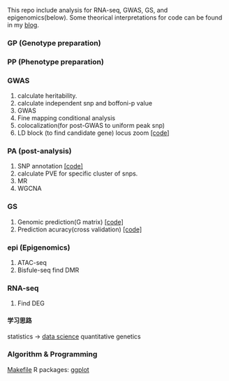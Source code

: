 This repo include analysis for RNA-seq, GWAS, GS, and epigenomics(below).
Some theorical interpretations for code can be found in my [blog](https://leilei37.github.io/2022/11/17/leilei-blog/).

### GP (Genotype preparation)

### PP (Phenotype preparation)

### GWAS
1. calculate heritability.
2. calculate independent snp and boffoni-p value
3. GWAS
4. Fine mapping
   conditional analysis
6. colocalization(for post-GWAS to uniform peak snp)
7. LD block (to find candidate gene)
   locus zoom	  [[code]](https://github.com/leilei37/scripts/blob/main/locuszoom.R)
   
### PA (post-analysis)
1. SNP annotation	   [[code]](https://github.com/leilei37/scripts/blob/main/snpEff)
2. calculate PVE for specific cluster of snps.
3. MR
4. WGCNA

### GS
1. Genomic prediction(G matrix)		[[code]](https://github.com/leilei37/meta/blob/main/GS.R)
2. Prediction acuracy(cross validation)	[[code]](https://github.com/leilei37/meta/blob/main/model%20validation.R)

### epi (Epigenomics)
1. ATAC-seq
2. Bisfule-seq
   find DMR

### RNA-seq
1. Find DEG


#### 学习思路
statistics -> [data science](https://leilei37.github.io/2023/04/12/DataScience/)
quantitative genetics

### Algorithm & Programming
[Makefile](https://seisman.github.io/how-to-write-makefile/invoke.html)
R packages: [ggplot](https://leilei37.github.io/2022/11/25/ggplot/)
